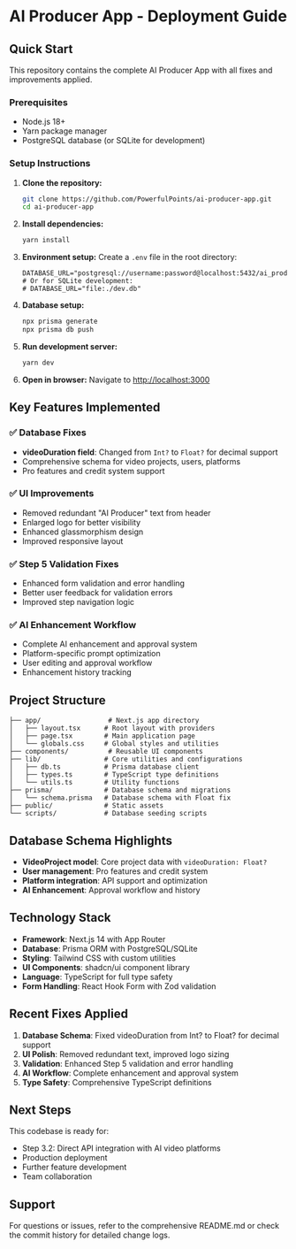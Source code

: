 # AI Producer App - Deployment Guide

## Quick Start

This repository contains the complete AI Producer App with all fixes and improvements applied.

### Prerequisites

- Node.js 18+ 
- Yarn package manager
- PostgreSQL database (or SQLite for development)

### Setup Instructions

1. **Clone the repository:**
   ```bash
   git clone https://github.com/PowerfulPoints/ai-producer-app.git
   cd ai-producer-app
   ```

2. **Install dependencies:**
   ```bash
   yarn install
   ```

3. **Environment setup:**
   Create a `.env` file in the root directory:
   ```env
   DATABASE_URL="postgresql://username:password@localhost:5432/ai_producer"
   # Or for SQLite development:
   # DATABASE_URL="file:./dev.db"
   ```

4. **Database setup:**
   ```bash
   npx prisma generate
   npx prisma db push
   ```

5. **Run development server:**
   ```bash
   yarn dev
   ```

6. **Open in browser:**
   Navigate to [http://localhost:3000](http://localhost:3000)

## Key Features Implemented

### ✅ Database Fixes
- **videoDuration field**: Changed from `Int?` to `Float?` for decimal support
- Comprehensive schema for video projects, users, platforms
- Pro features and credit system support

### ✅ UI Improvements  
- Removed redundant "AI Producer" text from header
- Enlarged logo for better visibility
- Enhanced glassmorphism design
- Improved responsive layout

### ✅ Step 5 Validation Fixes
- Enhanced form validation and error handling
- Better user feedback for validation errors
- Improved step navigation logic

### ✅ AI Enhancement Workflow
- Complete AI enhancement and approval system
- Platform-specific prompt optimization
- User editing and approval workflow
- Enhancement history tracking

## Project Structure

```
├── app/                 # Next.js app directory
│   ├── layout.tsx      # Root layout with providers
│   ├── page.tsx        # Main application page
│   └── globals.css     # Global styles and utilities
├── components/          # Reusable UI components
├── lib/                # Core utilities and configurations
│   ├── db.ts           # Prisma database client
│   ├── types.ts        # TypeScript type definitions
│   └── utils.ts        # Utility functions
├── prisma/             # Database schema and migrations
│   └── schema.prisma   # Database schema with Float fix
├── public/             # Static assets
└── scripts/            # Database seeding scripts
```

## Database Schema Highlights

- **VideoProject model**: Core project data with `videoDuration: Float?`
- **User management**: Pro features and credit system
- **Platform integration**: API support and optimization
- **AI Enhancement**: Approval workflow and history

## Technology Stack

- **Framework**: Next.js 14 with App Router
- **Database**: Prisma ORM with PostgreSQL/SQLite
- **Styling**: Tailwind CSS with custom utilities
- **UI Components**: shadcn/ui component library
- **Language**: TypeScript for full type safety
- **Form Handling**: React Hook Form with Zod validation

## Recent Fixes Applied

1. **Database Schema**: Fixed videoDuration from Int? to Float? for decimal support
2. **UI Polish**: Removed redundant text, improved logo sizing
3. **Validation**: Enhanced Step 5 validation and error handling
4. **AI Workflow**: Complete enhancement and approval system
5. **Type Safety**: Comprehensive TypeScript definitions

## Next Steps

This codebase is ready for:
- Step 3.2: Direct API integration with AI video platforms
- Production deployment
- Further feature development
- Team collaboration

## Support

For questions or issues, refer to the comprehensive README.md or check the commit history for detailed change logs.
